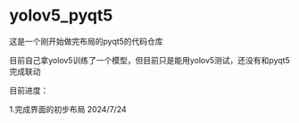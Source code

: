 # yolov5_pyqt5

这是一个刚开始做完布局的pyqt5的代码仓库

目前自己拿yolov5训练了一个模型，但目前只是能用yolov5测试，还没有和pyqt5完成联动

目前进度：

1.完成界面的初步布局 2024/7/24